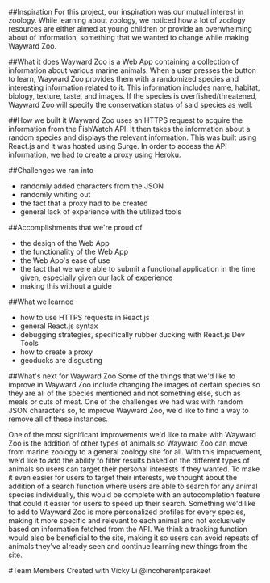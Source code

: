 ##Inspiration
For this project, our inspiration was our mutual interest in zoology. While learning about zoology, we noticed how a lot of zoology resources are either aimed at young children or provide an overwhelming about of information, something that we wanted to change while making Wayward Zoo.

##What it does
Wayward Zoo is a Web App containing a collection of information about various marine animals. When a user presses the button to learn, Wayward Zoo provides them with a randomized species and interesting information related to it. This information includes name, habitat, biology, texture, taste, and images. If the species is overfished/threatened, Wayward Zoo will specify the conservation status of said species as well.

##How we built it
Wayward Zoo uses an HTTPS request to acquire the information from the FishWatch API. It then takes the information about a random species and displays the relevant information. This was built using React.js and it was hosted using Surge. In order to access the API information, we had to create a proxy using Heroku.

##Challenges we ran into
- randomly added characters from the JSON
- randomly whiting out
- the fact that a proxy had to be created
- general lack of experience with the utilized tools

##Accomplishments that we're proud of
- the design of the Web App
- the functionality of the Web App
- the Web App's ease of use
- the fact that we were able to submit a functional application in the time given, especially given our lack of experience
- making this without a guide

##What we learned
- how to use HTTPS requests in React.js
- general React.js syntax
- debugging strategies, specifically rubber ducking with React.js Dev Tools
- how to create a proxy
- geoducks are disgusting

##What's next for Wayward Zoo
Some of the things that we'd like to improve in Wayward Zoo include changing the images of certain species so they are all of the species mentioned and not something else, such as meals or cuts of meat. One of the challenges we had was with random JSON characters so, to improve Wayward Zoo, we'd like to find a way to remove all of these instances.

One of the most significant improvements we'd like to make with Wayward Zoo is the addition of other types of animals so Wayward Zoo can move from marine zoology to a general zoology site for all. With this improvement, we'd like to add the ability to filter results based on the different types of animals so users can target their personal interests if they wanted. To make it even easier for users to target their interests, we thought about the addition of a search function where users are able to search for any animal species individually, this would be complete with an autocompletion feature that could it easier for users to speed up their search. Something we'd like to add to Wayward Zoo is more personalized profiles for every species, making it more specific and relevant to each animal and not exclusively based on information fetched from the API. We think a tracking function would also be beneficial to the site, making it so users can avoid repeats of animals they've already seen and continue learning new things from the site.

#Team Members
Created with Vicky Li @incoherentparakeet
